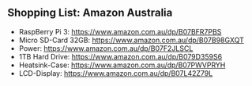 ## Shopping List: Amazon Australia

* RaspBerry Pi 3: https://www.amazon.com.au/dp/B07BFR7PBS
* Micro SD-Card 32GB: https://www.amazon.com.au/dp/B07B98GXQT
* Power: https://www.amazon.com.au/dp/B07F2JLSCL
* 1TB Hard Drive: https://www.amazon.com.au/dp/B079D359S6
* Heatsink-Case: https://www.amazon.com.au/dp/B07PWVPRYH
* LCD-Display: https://www.amazon.com.au/dp/B07L42Z79L
